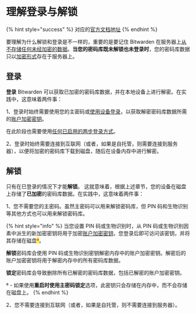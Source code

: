 # 理解登录与解锁

{% hint style="success" %}
对应的[官方文档地址](https://bitwarden.com/help/understand-log-in-vs-unlock/)
{% endhint %}

要理解为什么解锁和登录是不一样的，重要的是要记住 Bitwarden 在服务器上[从不存储任何未经加密的数据](../../security/data/encrypted-data.md)。**当您的密码库既未解锁也未登录时**，您的密码库数据只以[加密形式](../../security/encryption/encryption-protocols.md)存在于服务器上。

## 登录 <a href="#logging-in" id="logging-in"></a>

**登录** Bitwarden 可以获取已加密的密码库数据，并在本地设备上进行解密。在实践中，这意味着两件事：

1、登录时始终需要使用您的主密码或[使用设备登录](more-log-in-options/log-in-with-device.md)，以获取解密密码库数据所需的[账户加密密钥](../../security/encryption/encryption-key-rotation.md)。

在此阶段也需要使用[任何已启用的两步登录方式](../two-step-login/setup-guides/two-step-login-methods.md)。

2、登录时始终需要连接到互联网（或者，如果是自托管，则需要连接到服务器），以便将加密的密码库下载到磁盘，随后在设备内存中进行解密。

## 解锁 <a href="#unlocking" id="unlocking"></a>

只有在已登录的情况下才能**解锁**。 这就意味着，根据上述章节，您的设备在磁盘上存储了**已加密**的密码库数据。在实践中，这意味着两件事：

1、您不需要您的主密码。虽然主密码可以用来解锁密码库，但 PIN 码和生物识别等其他方式也可以用来解锁密码库。

{% hint style="info" %}
当您设置 PIN 码或生物识别时，从 PIN 码或生物识别因素中派生的新加密密钥将用于加密[账户加密密钥](../../security/encryption/encryption-key-rotation.md)，您登录后即可访问该密钥，并将其存储在磁盘<mark style="color:red;">ª</mark>。

**解锁**密码库会使用 PIN 码或生物识别密钥解密内存中的账户加密密钥。解密后的账户加密密钥将用于解密内存中的所有密码库数据。

**锁定**密码库会导致删除所有已解密的密码库数据，包括已解密的账户加密密钥。

ª - 如果使用**重启时使用主密码锁定**选项，此密钥只会存储在内存中，而不会存储在磁盘上。
{% endhint %}

2、您不需要连接到互联网（或者，如果是自托管，则不需要连接到服务器）。
